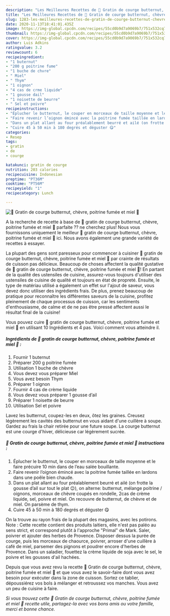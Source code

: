 ```yaml
---
description: "Les Meilleures Recettes de 🍁 Gratin de courge butternut, chèvre, poitrine fumée et miel 🍁"
title: "Les Meilleures Recettes de 🍁 Gratin de courge butternut, chèvre, poitrine fumée et miel 🍁"
slug: 1283-les-meilleures-recettes-de-gratin-de-courge-butternut-chevre-poitrine-fumee-et-miel
date: 2020-11-13T18:41:01.435Z
image: https://img-global.cpcdn.com/recipes/55cd0b9d7a9069b7/751x532cq70/🍁-gratin-de-courge-butternut-chevre-poitrine-fumee-et-miel-🍁-photo-principale-de-la-recette.jpg
thumbnail: https://img-global.cpcdn.com/recipes/55cd0b9d7a9069b7/751x532cq70/🍁-gratin-de-courge-butternut-chevre-poitrine-fumee-et-miel-🍁-photo-principale-de-la-recette.jpg
cover: https://img-global.cpcdn.com/recipes/55cd0b9d7a9069b7/751x532cq70/🍁-gratin-de-courge-butternut-chevre-poitrine-fumee-et-miel-🍁-photo-principale-de-la-recette.jpg
author: Luis Adkins
ratingvalue: 3.2
reviewcount: 6
recipeingredient:
- "1 buternut"
- "200 g poitrine fume"
- "1 buche de chvre"
- " Miel"
- " Thym"
- "1 oignon"
- "4 cas de crme liquide"
- "1 gousse dail"
- "1 noisette de beurre"
- " Sel et poivre"
recipeinstructions:
- "Éplucher le butternut, le couper en morceaux de taille moyenne et le faire précuire 10 min dans de l’eau salée bouillante."
- "Faire revenir l’oignon émincé avec la poitrine fumée taillée en lardons dans une poêle bien chaude."
- "Dans un plat allant au four préalablement beurré et ailé (on frotte la gousse d’ail sur tout le plat 😉), on alterne: butternut, mélange poitrine / oignons, morceaux de chèvre coupés en rondelle, 2cas de crème liquide, sel, poivre et miel. On recouvre de butternut, de chèvre et de miel. On parsème de thym."
- "Cuire 45 à 50 min à 180 degrés et déguster 😋"
categories:
- Resep
tags:
- gratin
- de
- courge

katakunci: gratin de courge 
nutrition: 203 calories
recipecuisine: Indonesian
preptime: "PT36M"
cooktime: "PT56M"
recipeyield: "1"
recipecategory: Lunch

---
```



![🍁 Gratin de courge butternut, chèvre, poitrine fumée et miel 🍁](https://img-global.cpcdn.com/recipes/55cd0b9d7a9069b7/751x532cq70/🍁-gratin-de-courge-butternut-chevre-poitrine-fumee-et-miel-🍁-photo-principale-de-la-recette.jpg)

A la recherche de recette à base de 🍁 gratin de courge butternut, chèvre, poitrine fumée et miel 🍁 parfaite ?? ne cherchez plus! Nous vous fournissons uniquement le meilleur 🍁 gratin de courge butternut, chèvre, poitrine fumée et miel 🍁 ici. Nous avons également une grande variété de recettes à essayer.

La plupart des gens sont paresseux pour commencer à cuisiner 🍁 gratin de courge butternut, chèvre, poitrine fumée et miel 🍁 par crainte de résultats de cuisson pas délicieux. Beaucoup de choses affectent la qualité gustative de 🍁 gratin de courge butternut, chèvre, poitrine fumée et miel 🍁! En partant de la qualité des ustensiles de cuisine, assurez-vous toujours d'utiliser des ustensiles de cuisine de qualité et toujours en état de propreté. Ensuite, le type de matériau utilisé a également un effet sur l'ajout de saveur, vous devez donc utiliser des ingrédients frais. De plus, prenez beaucoup de pratique pour reconnaître les différentes saveurs de la cuisine, profitez pleinement de chaque processus de cuisson, car les sentiments d'enthousiasme, de calme et de ne pas être pressé affectent aussi le résultat final de la cuisine!

<!--inarticleads1-->

Vous pouvez cuire 🍁 gratin de courge butternut, chèvre, poitrine fumée et miel 🍁 en utilisant 10 Ingrédients et 4 pas. Voici comment vous atteindre il.

##### Ingrédients de 🍁 gratin de courge butternut, chèvre, poitrine fumée et miel 🍁 :

1. Fournir 1 buternut
1. Préparer 200 g poitrine fumée
1. Utilisation 1 buche de chèvre
1. Vous devez vous préparer  Miel
1. Vous avez besoin  Thym
1. Préparer 1 oignon
1. Fournir 4 cas de crème liquide
1. Vous devez vous préparer 1 gousse d’ail
1. Préparer 1 noisette de beurre
1. Utilisation  Sel et poivre


Lavez les butternut, coupez-les en deux, ôtez les graines. Creusez légèrement les cavités des butternut en vous aidant d&#39;une cuillère à soupe. Gardez au frais la chair retirée pour une future soupe. La courge butternut est une courge d&#39;hiver, délicieuse car légèrement sucrée. 

<!--inarticleads2-->

##### 🍁 Gratin de courge butternut, chèvre, poitrine fumée et miel 🍁 instructions :

1. Éplucher le butternut, le couper en morceaux de taille moyenne et le faire précuire 10 min dans de l’eau salée bouillante.
1. Faire revenir l’oignon émincé avec la poitrine fumée taillée en lardons dans une poêle bien chaude.
1. Dans un plat allant au four préalablement beurré et ailé (on frotte la gousse d’ail sur tout le plat 😉), on alterne: butternut, mélange poitrine / oignons, morceaux de chèvre coupés en rondelle, 2cas de crème liquide, sel, poivre et miel. On recouvre de butternut, de chèvre et de miel. On parsème de thym.
1. Cuire 45 à 50 min à 180 degrés et déguster 😋


On la trouve au rayon frais de la plupart des magasins, avec les potirons. Note : Cette recette contient des produits laitiers, elle n&#39;est pas paléo au sens strict, et correspond plutôt à l&#39;approche &#34;Primal&#34; de Mark. Saler, poivrer et ajouter des herbes de Provence. Disposer dessus la purée de courge, puis les morceaux de chaource, poivrer, arroser d&#39;une cuillère à café de miel, parsemer des pignons et poudrer encore d&#39;herbes de Provence. Dans un saladier, fouettez la crème liquide de soja avec le sel, le poivre et les gousses d&#39;ail hachées. 

<!--inarticleads1-->

<p>
Depuis que vous avez revu la recette 🍁 Gratin de courge butternut, chèvre, poitrine fumée et miel 🍁 et que vous avez le savoir-faire dont vous avez besoin pour exécuter dans la zone de cuisson. Sortez ce tablier, dépoussiérez vos bols à mélanger et retroussez vos manches. Vous avez un peu de cuisine à faire.
</p>

<p>
<i>Si vous trouvez cette 🍁 Gratin de courge butternut, chèvre, poitrine fumée et miel 🍁 recette utile, partagez-la avec vos bons amis ou votre famille, merci et bonne chance.</i>
</p>
